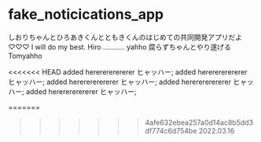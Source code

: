 # fake_noticications_app

しおりちゃんとひろあきくんとともきくんのはじめての共同開発アプリだよ♡♡♡
I will do my best. Hiro ........... yahho
腐らずちゃんとやり遂げる　Tomyahho

<<<<<<< HEAD
added hererererererer ヒャッハー;
added hererererererer ヒャッハー;
added hererererererer ヒャッハー;
added hererererererer ヒャッハー;
added hererererererer ヒャッハー;

=======
>>>>>>> 4afe632ebea257a0d14ac8b5dd3df774c6d754be
2022.03.16
